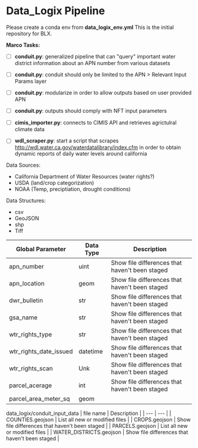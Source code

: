 # Data_Logix Pipeline

Please create a conda env from **data_logix_env.yml**
This is the initial repository for BLX.

**Marco Tasks:**

- [ ] **conduit.py**: generalized pipeline that can "query" important water district information about an APN number from various datasets

- [ ] **conduit.py**: conduit should only be limited to the APN > Relevant Input Params layer

- [ ] **conduit.py**: modularize in order to allow outputs based on user provided APN

- [ ] **conduit.py**: outputs should comply with NFT input parameters

- [ ] **cimis_importer.py**: connects to CIMIS API and retrieves agrictulral climate data

- [ ] **wdl_scraper.py**: start a script that scrapes http://wdl.water.ca.gov/waterdatalibrary/index.cfm in order to obtain dynamic reports of daily water levels around california 

Data Sources:
- California Department of Water Resources (water rights?)
- USDA (land/crop categorization)
- NOAA (Temp, preciptiation, drought conditions)

Data Structures:
- csv
- GeoJSON
- shp
- Tiff

| Global Parameter  | Data Type | Description |
| ------------- | ------------- | -------------| 
| apn_number  | uint  | Show file differences that haven't been staged |
| apn_location  | geom  | Show file differences that haven't been staged |
| dwr_bulletin  | str  | Show file differences that haven't been staged |
| gsa_name  | str  | Show file differences that haven't been staged |
| wtr_rights_type  | str  | Show file differences that haven't been staged |
| wtr_rights_date_issued  | datetime  | Show file differences that haven't been staged |
| wtr_rights_scan  | Unk  | Show file differences that haven't been staged |
| parcel_acerage  | int  | Show file differences that haven't been staged |
| parcel_area_meter_sq  | geom  | | Show file differences that haven't been staged |

data_logix/conduit_input_data
| file name | Description |
| --- | --- |
| COUNTIES.geojson | List all new or modified files |
| CROPS.geojson | Show file differences that haven't been staged |
| PARCELS.geojson | List all new or modified files |
| WATER_DISTRICTS.geojson | Show file differences that haven't been staged |


